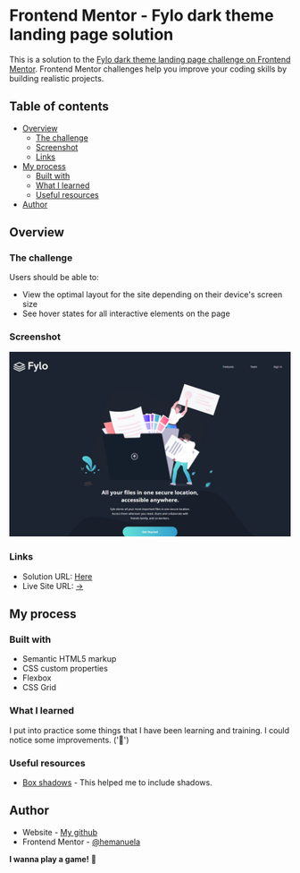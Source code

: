 # Frontend Mentor - Fylo dark theme landing page solution

This is a solution to the [Fylo dark theme landing page challenge on Frontend Mentor](https://www.frontendmentor.io/challenges/fylo-dark-theme-landing-page-5ca5f2d21e82137ec91a50fd). Frontend Mentor challenges help you improve your coding skills by building realistic projects. 

## Table of contents

- [Overview](#overview)
  - [The challenge](#the-challenge)
  - [Screenshot](#screenshot)
  - [Links](#links)
- [My process](#my-process)
  - [Built with](#built-with)
  - [What I learned](#what-i-learned)
  - [Useful resources](#useful-resources)
- [Author](#author)


## Overview

### The challenge

Users should be able to:

- View the optimal layout for the site depending on their device's screen size
- See hover states for all interactive elements on the page

### Screenshot

![](https://github.com/hemanuela/fylo-dark-theme-landing-page-master/blob/main/design/myscreenshot.jpg)


### Links

- Solution URL: [Here](https://github.com/hemanuela/fylo-dark-theme-landing-page-master)
- Live Site URL: [->](https://hemanuela.github.io/fylo-dark-theme-landing-page-master/)

## My process

### Built with

- Semantic HTML5 markup
- CSS custom properties
- Flexbox
- CSS Grid


### What I learned

I put into practice some things that I have been learning and training. I could notice some improvements. ('🎉')


### Useful resources

- [Box shadows](https://getcssscan.com/css-box-shadow-examples) - This helped me to include shadows.


## Author

- Website - [My github](https://www.your-site.com)
- Frontend Mentor - [@hemanuela](https://www.frontendmentor.io/profile/hemanuela)

**I wanna play a game!** 🚀

